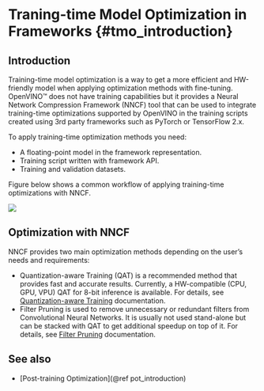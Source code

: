 # Traning-time Model Optimization in Frameworks {#tmo_introduction}

## Introduction
Training-time model optimization is a way to get a more efficient and HW-friendly model when applying optimization methods with fine-tuning. OpenVINO&trade; does not have training capabilities but it provides a Neural Network Compression Framework (NNCF) tool that can be used to integrate training-time optimizations supported by OpenVINO in the training scripts created using 3rd party frameworks such as PyTorch or TensorFlow 2.x. 

To apply training-time optimization methods you need:
- A floating-point model in the framework representation.
- Training script written with framework API.
- Training and validation datasets.

Figure below shows a common workflow of applying training-time optimizations with NNCF.

![](../../img/nncf_workflow.png)

## Optimization with NNCF
NNCF provides two main optimization methods depending on the user’s needs and requirements:
- Quantization-aware Training (QAT) is a recommended method that provides fast and accurate results. Currently, a HW-compatible (CPU, GPU, VPU) QAT for 8-bit inference is available. For details, see [Quantization-aware Training](./qat.md) documentation.
- Filter Pruning is used to remove unnecessary or redundant filters from Convolutional Neural Networks. It is usually not used stand-alone but can be stacked with QAT to get additional speedup on top of it. For details, see [Filter Pruning](./filter_pruning.md) documentation.

## See also
- [Post-training Optimization](@ref pot_introduction)